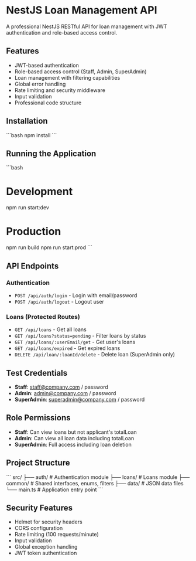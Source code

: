 # NestJS Loan Management API

A professional NestJS RESTful API for loan management with JWT authentication and role-based access control.

## Features

- JWT-based authentication
- Role-based access control (Staff, Admin, SuperAdmin)
- Loan management with filtering capabilities
- Global error handling
- Rate limiting and security middleware
- Input validation
- Professional code structure

## Installation

\`\`\`bash
npm install
\`\`\`

## Running the Application

\`\`\`bash
# Development
npm run start:dev

# Production
npm run build
npm run start:prod
\`\`\`

## API Endpoints

### Authentication
- `POST /api/auth/login` - Login with email/password
- `POST /api/auth/logout` - Logout user

### Loans (Protected Routes)
- `GET /api/loans` - Get all loans
- `GET /api/loans?status=pending` - Filter loans by status
- `GET /api/loans/:userEmail/get` - Get user's loans
- `GET /api/loans/expired` - Get expired loans
- `DELETE /api/loan/:loanId/delete` - Delete loan (SuperAdmin only)

## Test Credentials

- **Staff**: staff@company.com / password
- **Admin**: admin@company.com / password
- **SuperAdmin**: superadmin@company.com / password

## Role Permissions

- **Staff**: Can view loans but not applicant's totalLoan
- **Admin**: Can view all loan data including totalLoan
- **SuperAdmin**: Full access including loan deletion

## Project Structure

\`\`\`
src/
├── auth/                 # Authentication module
├── loans/               # Loans module
├── common/              # Shared interfaces, enums, filters
├── data/                # JSON data files
└── main.ts             # Application entry point
\`\`\`

## Security Features

- Helmet for security headers
- CORS configuration
- Rate limiting (100 requests/minute)
- Input validation
- Global exception handling
- JWT token authentication

